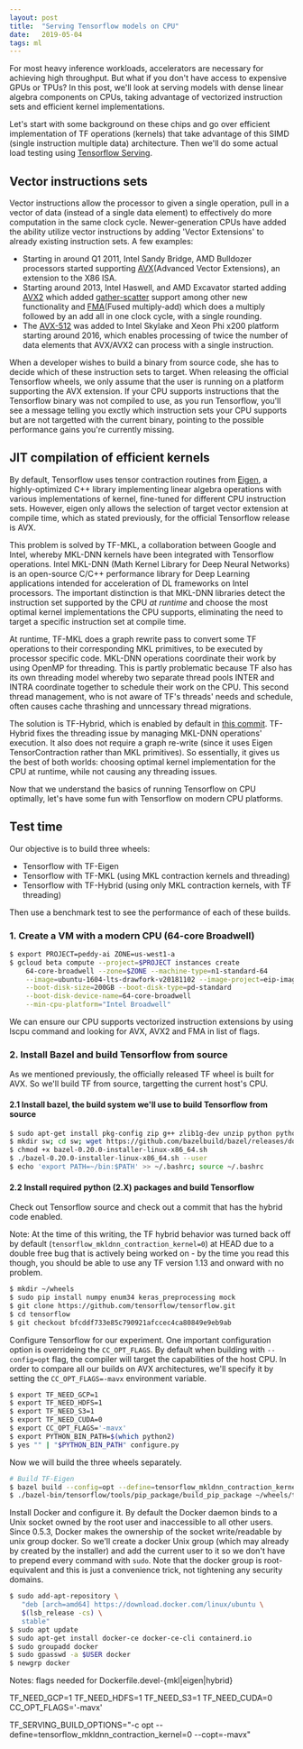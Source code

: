 ```yaml
---
layout: post
title:  "Serving Tensorflow models on CPU"
date:   2019-05-04
tags: ml
---
```


For most heavy inference workloads, accelerators are necessary for achieving high throughput. But what if you don't have access to expensive GPUs or TPUs? In this post, we'll look at serving models with dense linear algebra components on CPUs, taking advantage of vectorized instruction sets and efficient kernel implementations.

Let's start with some background on these chips and go over efficient implementation of TF operations (kernels) that take advantage of this SIMD (single instruction multiple data) architecture. Then we'll do some actual load testing using [Tensorflow Serving](github.com/tesnorflow/serving).

## Vector instructions sets

Vector instructions allow the processor to given a single operation, pull in a vector of data (instead of a single data element) to effectively do more computation in the same clock cycle. Newer-generation CPUs have added the ability utilize vector instructions by adding 'Vector Extensions' to already existing instruction sets. A few examples:

* Starting in around Q1 2011, Intel Sandy Bridge, AMD Bulldozer processors started supporting [AVX](https://en.wikipedia.org/wiki/Advanced_Vector_Extensions)(Advanced Vector Extensions), an extension to the X86 ISA.
* Starting around 2013, Intel Haswell, and AMD Excavator started adding [AVX2](https://en.wikipedia.org/wiki/Advanced_Vector_Extensions#Advanced_Vector_Extensions_2) which added [gather-scatter](https://en.wikipedia.org/wiki/Gather-scatter_(vector_addressing)) support among other new functionality and [FMA](https://en.wikipedia.org/wiki/FMA_instruction_set)(Fused multiply-add) which does a multiply followed by an add all in one clock cycle, with a single rounding. 
* The [AVX-512](https://en.wikipedia.org/wiki/AVX-512) was added to Intel Skylake and Xeon Phi x200 platform starting around 2016, which enables processing of twice the number of data elements that AVX/AVX2 can process with a single instruction.

When a developer wishes to build a binary from source code, she has to decide which of these instruction sets to target. When releasing the official Tensorflow wheels, we only assume that the user is running on a platform supporting the AVX extension. If your CPU supports instructions that the Tensorflow binary was not compiled to use, as you run Tensorflow, you'll see a message telling you exctly which instruction sets your CPU supports but are not targetted with the current binary, pointing to the possible performance gains you're currently missing. 

## JIT compilation of efficient kernels

By default, Tensorflow uses tensor contraction routines from [Eigen](http://eigen.tuxfamily.org/index.php?title=Main_Page), a highly-optimized C++ library implementing linear algebra operations with various implementations of kernel, fine-tuned for different CPU instruction sets. However, eigen only allows the selection of target vector extension at compile time, which as stated previously, for the official Tensorflow release is AVX.  

This problem is solved by TF-MKL, a collaboration between Google and Intel, whereby MKL-DNN kernels have been integrated with Tensorflow operations. Intel MKL-DNN (Math Kernel Library for Deep Neural Networks) is an open-source C/C++ performance library for Deep Learning applications intended for acceleration of DL frameworks on Intel processors. The important distinction is that MKL-DNN libraries detect the instruction set supported by the CPU *at runtime* and choose the most optimal kernel implementations the CPU supports, eliminating the need to target a specific instruction set at compile time.  

At runtime, TF-MKL does a graph rewrite pass to convert some TF operations to their corresponding MKL primitives, to be executed by processor specific code. MKL-DNN operations coordinate their work by using OpenMP for threading. This is partly problematic because TF also has its own threading model whereby two separate thread pools INTER and INTRA coordinate together to schedule their work on the CPU. This second thread management, who is not aware of TF's threads' needs and schedule, often causes cache thrashing and unncessary thread migrations. 

The solution is TF-Hybrid, which is enabled by default in [this commit](https://github.com/tensorflow/tensorflow/commit/7c9323bedc48c98be3c07b72ec1d6f4dccdefb35). TF-Hybrid fixes the threading issue by managing MKL-DNN operations' execution. It also does not require a graph re-write (since it uses Eigen TensorContraction rather than MKL primitives). So essentially, it gives us the best of both worlds: choosing optimal kernel implementation for the CPU at runtime, while not causing any threading issues.  

Now that we understand the basics of running Tensorflow on CPU optimally, let's have some fun with Tensorflow on modern CPU platforms.

## Test time

Our objective is to build three wheels:

* Tensorflow with TF-Eigen
* Tensorflow with TF-MKL (using MKL contraction kernels and threading)
* Tensorflow with TF-Hybrid (using only MKL contraction kernels, with TF threading) 

Then use a benchmark test to see the performance of each of these builds.

### 1. Create a VM with a modern CPU (64-core Broadwell)

```bash
$ export PROJECT=peddy-ai ZONE=us-west1-a
$ gcloud beta compute --project=$PROJECT instances create                   \
    64-core-broadwell --zone=$ZONE --machine-type=n1-standard-64            \
    --image=ubuntu-1604-lts-drawfork-v20181102 --image-project=eip-images   \
    --boot-disk-size=200GB --boot-disk-type=pd-standard                     \
    --boot-disk-device-name=64-core-broadwell                               \
    --min-cpu-platform="Intel Broadwell"
```
We can ensure our CPU supports vectorized instruction extensions by using lscpu command and looking for AVX, AVX2 and FMA in list of flags. 

### 2. Install Bazel and build Tensorflow from source 

As we mentioned previously, the officially released TF wheel is built for AVX. So we'll build TF from source, targetting the current host's CPU.

#### 2.1 Install bazel, the build system we'll use to build Tensorflow from source

```bash
$ sudo apt-get install pkg-config zip g++ zlib1g-dev unzip python python-pip
$ mkdir sw; cd sw; wget https://github.com/bazelbuild/bazel/releases/download/0.20.0/bazel-0.20.0-installer-linux-x86_64.sh
$ chmod +x bazel-0.20.0-installer-linux-x86_64.sh
$ ./bazel-0.20.0-installer-linux-x86_64.sh --user
$ echo 'export PATH=~/bin:$PATH' >> ~/.bashrc; source ~/.bashrc
```

#### 2.2  Install required python (2.X) packages and build Tensorflow

Check out Tensorflow source and check out a commit that has the hybrid code enabled.

Note: At the time of this writing, the TF hybrid behavior was turned back off by default (`tensorflow_mkldnn_contraction_kernel=0`) at HEAD due to a double free bug that is actively being worked on - by the time you read this though, you should be able to use any TF version 1.13 and onward with no problem.

```bash
$ mkdir ~/wheels
$ sudo pip install numpy enum34 keras_preprocessing mock
$ git clone https://github.com/tensorflow/tensorflow.git
$ cd tensorflow
$ git checkout bfcddf733e85c790921afccec4ca80849e9eb9ab
```

Configure Tensorflow for our experiment. One important configuration option is overrideing the `CC_OPT_FLAGS`. By default when building with `--config=opt` flag, the compiler will target the capabilities of the host CPU. In order to compare all our builds on AVX architectures, we'll specify it by setting the `CC_OPT_FLAGS=-mavx` environment variable.

```bash
$ export TF_NEED_GCP=1
$ export TF_NEED_HDFS=1
$ export TF_NEED_S3=1
$ export TF_NEED_CUDA=0
$ export CC_OPT_FLAGS='-mavx'
$ export PYTHON_BIN_PATH=$(which python2)
$ yes "" | "$PYTHON_BIN_PATH" configure.py
```

Now we will build the three wheels separately. 
```bash
# Build TF-Eigen
$ bazel build --config=opt --define=tensorflow_mkldnn_contraction_kernel=0 tensorflow/tools/pip_package:build_pip_package
$ ./bazel-bin/tensorflow/tools/pip_package/build_pip_package ~/wheels/tf-eigen
```

Install Docker and configure it. By default the Docker daemon binds to a Unix socket owned by the root user and inaccessible to all other users. Since 0.5.3, Docker makes the ownership of the socket write/readable by unix group docker. So we'll create a docker Unix group (which may already by created by the installer) and add the current user to it so we don't have to prepend every command with `sudo`. Note that the docker group is root-equivalent and this is just a convenience trick, not tightening any security domains.

```bash
$ sudo add-apt-repository \
   "deb [arch=amd64] https://download.docker.com/linux/ubuntu \
   $(lsb_release -cs) \
   stable"
$ sudo apt update
$ sudo apt-get install docker-ce docker-ce-cli containerd.io
$ sudo groupadd docker
$ sudo gpasswd -a $USER docker
$ newgrp docker
```

Notes: flags needed for Dockerfile.devel-{mkl|eigen|hybrid}

TF_NEED_GCP=1
TF_NEED_HDFS=1
TF_NEED_S3=1
TF_NEED_CUDA=0
CC_OPT_FLAGS='-mavx'

TF_SERVING_BUILD_OPTIONS="-c opt --define=tensorflow_mkldnn_contraction_kernel=0 --copt=-mavx"

